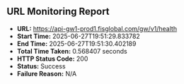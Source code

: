 ## URL Monitoring Report

- **URL:** https://api-gw1-prod1.fisglobal.com/gw/v1/health
- **Start Time:** 2025-06-27T19:51:29.833782
- **End Time:** 2025-06-27T19:51:30.402189
- **Total Time Taken:** 0.568407 seconds
- **HTTP Status Code:** 200
- **Status:** Success
- **Failure Reason:** N/A

